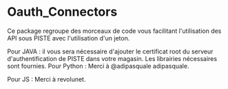 # Oauth_Connectors

Ce package regroupe des morceaux de code vous facilitant l'utilisation des API sous PISTE avec l'utilisation d'un jeton.

Pour JAVA : il vous sera nécessaire d'ajouter le certificat root du serveur d'authentification de PISTE dans votre magasin. Les librairies nécessaires sont fournies.
Pour Python : Merci à @adipasquale adipasquale.

Pour JS : Merci à revolunet.